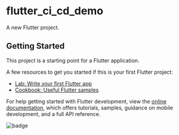 # flutter_ci_cd_demo

A new Flutter project.

## Getting Started

This project is a starting point for a Flutter application.

A few resources to get you started if this is your first Flutter project:

- [Lab: Write your first Flutter app](https://docs.flutter.dev/get-started/codelab)
- [Cookbook: Useful Flutter samples](https://docs.flutter.dev/cookbook)

For help getting started with Flutter development, view the
[online documentation](https://docs.flutter.dev/), which offers tutorials,
samples, guidance on mobile development, and a full API reference.

![badge](https://img.shields.io/endpoint?url=https://gist.github.com/trungnghia2009/7432547bcddacd479d4d2bb46914cd93/passing-tests-badge.json)